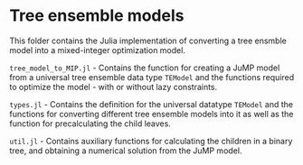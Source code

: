# Tree ensemble models

This folder contains the Julia implementation of converting a tree ensmble model into a mixed-integer optimization model.

`tree_model_to_MIP.jl` - Contains the function for creating a JuMP model from a universal tree ensemble data type `TEModel` and the functions required to optimize the model - with or without lazy constraints.

`types.jl` - Contains the definition for the universal datatype `TEModel` and the functions for converting different tree ensemble models into it as well as the function for precalculating the child leaves.

`util.jl` - Contains auxiliary functions for calculating the children in a binary tree, and obtaining a numerical solution from the JuMP model.